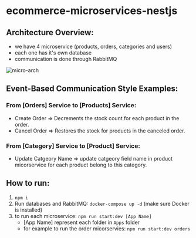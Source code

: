 # ecommerce-microservices-nestjs

## Architecture Overview:
- we have 4 microservice (products, orders, categories and users)
- each one has it's own database
- communication is done through RabbitMQ
  
![micro-arch](https://github.com/user-attachments/assets/b694f25b-a5c6-49cb-af73-c2216cb26109)

## Event-Based Communication Style Examples:

### From [Orders] Service to [Products] Service:
- Create Order => Decrements the stock count for each product in the order.
- Cancel Order => Restores the stock for products in the canceled order.

### From [Category] Service to [Product] Service:
- Update Catgeory Name => update catgeory field name in product micorservice for each product belong to this category.

## How to run:
1. `npm i`
2. Run databases and RabbitMQ: `docker-compose up -d` (make sure Docker is installed)
3. to run each microservice: `npm run start:dev [App Name]`
   - [App Name] represent each folder in `Apps` folder
   - for example to run the order micorservies: `npm run start:dev orders`
